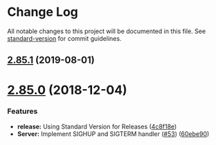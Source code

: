 # Change Log

All notable changes to this project will be documented in this file. See [standard-version](https://github.com/conventional-changelog/standard-version) for commit guidelines.

<a name="2.85.1"></a>
## [2.85.1](https://github.com/quintype/quintype-node-framework/compare/v2.85.0...v2.85.1) (2019-08-01)



<a name="2.85.0"></a>
# [2.85.0](https://github.com/quintype/quintype-node-framework/compare/v2.84.0...v2.85.0) (2018-12-04)


### Features

* **release:** Using Standard Version for Releases ([4c8f18e](https://github.com/quintype/quintype-node-framework/commit/4c8f18e))
* **Server:** Implement SIGHUP and SIGTERM handler ([#53](https://github.com/quintype/quintype-node-framework/issues/53)) ([60ebe90](https://github.com/quintype/quintype-node-framework/commit/60ebe90))
